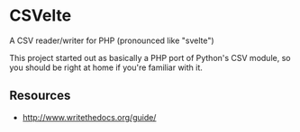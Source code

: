 # CSVelte
A CSV reader/writer for PHP (pronounced like "svelte")

This project started out as basically a PHP port of Python's CSV module, so you should be right at home if you're familiar with it.

## Resources 

* http://www.writethedocs.org/guide/
